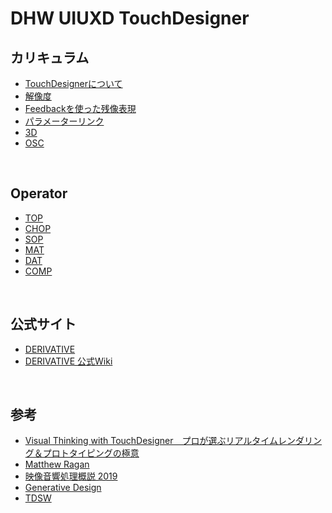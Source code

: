 # DHW UIUXD TouchDesigner

## カリキュラム

* [TouchDesignerについて](docs/01_Basic.md)
* [解像度](docs/00_Resolution.md)
* [Feedbackを使った残像表現](docs/00_Resolution.md)
* [パラメーターリンク](docs/04_Referance.md)
* [3D](docs/00_3D.md)
* [OSC](docs/00_OSC.md)

&nbsp;
&nbsp;

## Operator
* [TOP](docs/02_TOP.md)
* [CHOP](docs/03_CHOP.md)
* [SOP](docs/05_SOP.md)
* [MAT](docs/06_MAT.md)
* [DAT](docs/07_DAT.md)
* [COMP](docs/08_COMP.md)

&nbsp;
&nbsp;

## 公式サイト
* [DERIVATIVE](https://www.derivative.ca/)
* [DERIVATIVE 公式Wiki](https://docs.derivative.ca/Main_Page)

&nbsp;
&nbsp;


## 参考
* [Visual Thinking with TouchDesigner　プロが選ぶリアルタイムレンダリング＆プロトタイピングの極意](https://www.amazon.co.jp/dp/B075L6DRBW)
* [Matthew Ragan](https://www.youtube.com/channel/UCKAAKTI2xLNNBJRkdf8E58A)
* [映像音響処理概説 2019](http://satoruhiga.com/TDWS2019/)
* [Generative Design
](http://www.derivative.ca/wiki088/index.php?title=Generative_Design)
* [TDSW](https://www.youtube.com/channel/UCKwb_ZPHs-DEzK9TdVl3_Ew)